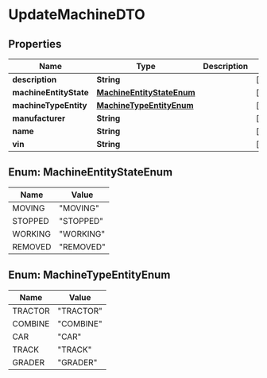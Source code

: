 
# UpdateMachineDTO

## Properties
Name | Type | Description | Notes
------------ | ------------- | ------------- | -------------
**description** | **String** |  |  [optional]
**machineEntityState** | [**MachineEntityStateEnum**](#MachineEntityStateEnum) |  |  [optional]
**machineTypeEntity** | [**MachineTypeEntityEnum**](#MachineTypeEntityEnum) |  |  [optional]
**manufacturer** | **String** |  |  [optional]
**name** | **String** |  |  [optional]
**vin** | **String** |  |  [optional]


<a name="MachineEntityStateEnum"></a>
## Enum: MachineEntityStateEnum
Name | Value
---- | -----
MOVING | &quot;MOVING&quot;
STOPPED | &quot;STOPPED&quot;
WORKING | &quot;WORKING&quot;
REMOVED | &quot;REMOVED&quot;


<a name="MachineTypeEntityEnum"></a>
## Enum: MachineTypeEntityEnum
Name | Value
---- | -----
TRACTOR | &quot;TRACTOR&quot;
COMBINE | &quot;COMBINE&quot;
CAR | &quot;CAR&quot;
TRACK | &quot;TRACK&quot;
GRADER | &quot;GRADER&quot;



